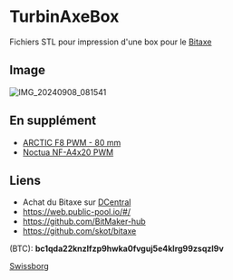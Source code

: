 # TurbinAxeBox

Fichiers STL pour impression d'une box pour le [Bitaxe]([https://github.com/skot/bitaxe](https://github.com/nico2511/TurbinAxeBox/tree/main/stl)) 

## Image
![IMG_20240908_081541](https://github.com/user-attachments/assets/c15c36e5-af22-4c7e-9f32-22f3d6f628e1)


## En supplément
- [ARCTIC F8 PWM - 80 mm](https://www.amazon.fr/dp/B08S7MTW8V?psc=1&ref=ppx_yo2ov_dt_b_product_details)
- [Noctua NF-A4x20 PWM](https://www.amazon.fr/dp/B07125KWG1?psc=1&ref=ppx_yo2ov_dt_b_product_details)

## Liens
- Achat du Bitaxe sur [DCentral](https://twitter.com/DCentralTech)
- https://web.public-pool.io/#/
- https://github.com/BitMaker-hub
- https://github.com/skot/bitaxe

(BTC): **bc1qda22knzlfzp9hwka0fvguj5e4klrg99zsqzl9v**

[Swissborg](https://join.swissborg.com/fr/r/nicolaFBCN)
